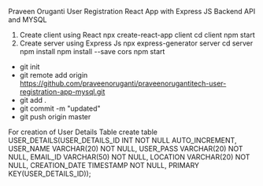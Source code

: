 Praveen Oruganti User Registration React App with Express JS Backend API and MYSQL

1. Create client using React 
npx create-react-app client
cd client
npm start
2. Create server using Express Js
npx express-generator server
cd server
npm install
npm install --save cors
npm start

- git init
- git remote add origin https://github.com/praveenoruganti/praveenorugantitech-user-registration-app-mysql.git
- git add .
- git commit -m "updated"
- git push origin master


For creation of User Details Table
create table USER_DETAILS(USER_DETAILS_ID INT NOT NULL AUTO_INCREMENT,
USER_NAME VARCHAR(20) NOT NULL,
USER_PASS VARCHAR(20) NOT NULL,
EMAIL_ID VARCHAR(50) NOT NULL,
LOCATION VARCHAR(20) NOT NULL,
CREATION_DATE TIMESTAMP NOT NULL,
PRIMARY KEY(USER_DETAILS_ID));


